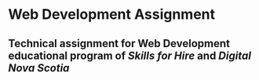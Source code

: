 # Web Development Assignment


## Technical assignment for **Web Development** educational program of *Skills for Hire* and *Digital Nova Scotia*